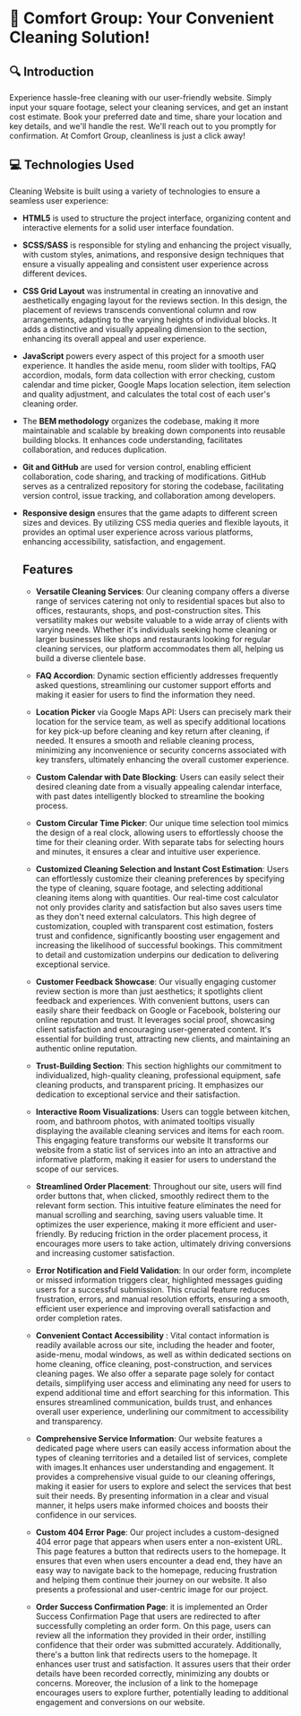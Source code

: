 # 🧹 Comfort Group: Your Convenient Cleaning Solution!

## 🔍 Introduction

Experience hassle-free cleaning with our user-friendly website. Simply input
your square footage, select your cleaning services, and get an instant cost
estimate. Book your preferred date and time, share your location and key
details, and we'll handle the rest. We'll reach out to you promptly for
confirmation. At Comfort Group, cleanliness is just a click away!

## :computer: Technologies Used

Cleaning Website is built using a variety of technologies to ensure a seamless
user experience:

- **HTML5** is used to structure the project interface, organizing content and
  interactive elements for a solid user interface foundation.
- **SCSS/SASS** is responsible for styling and enhancing the project visually,
  with custom styles, animations, and responsive design techniques that ensure a
  visually appealing and consistent user experience across different devices.
- **CSS Grid Layout** was instrumental in creating an innovative and
  aesthetically engaging layout for the reviews section. In this design, the
  placement of reviews transcends conventional column and row arrangements,
  adapting to the varying heights of individual blocks. It adds a distinctive
  and visually appealing dimension to the section, enhancing its overall appeal
  and user experience.
- **JavaScript** powers every aspect of this project for a smooth user
  experience. It handles the aside menu, room slider with tooltips, FAQ
  accordion, modals, form data collection with error checking, custom calendar
  and time picker, Google Maps location selection, item selection and quality
  adjustment, and calculates the total cost of each user's cleaning order.
- The **BEM methodology** organizes the codebase, making it more maintainable
  and scalable by breaking down components into reusable building blocks. It
  enhances code understanding, facilitates collaboration, and reduces
  duplication.
- **Git and GitHub** are used for version control, enabling efficient
  collaboration, code sharing, and tracking of modifications. GitHub serves as a
  centralized repository for storing the codebase, facilitating version control,
  issue tracking, and collaboration among developers.
- **Responsive design** ensures that the game adapts to different screen sizes
  and devices. By utilizing CSS media queries and flexible layouts, it provides
  an optimal user experience across various platforms, enhancing accessibility,
  satisfaction, and engagement.

  ## Features

  - **Versatile Cleaning Services**: Our cleaning company offers a diverse range
    of services catering not only to residential spaces but also to offices,
    restaurants, shops, and post-construction sites. This versatility makes our
    website valuable to a wide array of clients with varying needs. Whether it's
    individuals seeking home cleaning or larger businesses like shops and
    restaurants looking for regular cleaning services, our platform accommodates
    them all, helping us build a diverse clientele base.

  - **FAQ Accordion**: Dynamic section efficiently addresses frequently asked
    questions, streamlining our customer support efforts and making it easier
    for users to find the information they need.
  - **Location Picker** via Google Maps API: Users can precisely mark their
    location for the service team, as well as specify additional locations for
    key pick-up before cleaning and key return after cleaning, if needed. It
    ensures a smooth and reliable cleaning process, minimizing any inconvenience
    or security concerns associated with key transfers, ultimately enhancing the
    overall customer experience.
  - **Custom Calendar with Date Blocking**: Users can easily select their
    desired cleaning date from a visually appealing calendar interface, with
    past dates intelligently blocked to streamline the booking process.
  - **Custom Circular Time Picker**: Our unique time selection tool mimics the
    design of a real clock, allowing users to effortlessly choose the time for
    their cleaning order. With separate tabs for selecting hours and minutes, it
    ensures a clear and intuitive user experience.
  - **Customized Cleaning Selection and Instant Cost Estimation**: Users can
    effortlessly customize their cleaning preferences by specifying the type of
    cleaning, square footage, and selecting additional cleaning items along with
    quantities. Our real-time cost calculator not only provides clarity and
    satisfaction but also saves users time as they don't need external
    calculators. This high degree of customization, coupled with transparent
    cost estimation, fosters trust and confidence, significantly boosting user
    engagement and increasing the likelihood of successful bookings. This
    commitment to detail and customization underpins our dedication to
    delivering exceptional service.

  - **Customer Feedback Showcase**: Our visually engaging customer review
    section is more than just aesthetics; it spotlights client feedback and
    experiences. With convenient buttons, users can easily share their feedback
    on Google or Facebook, bolstering our online reputation and trust. It
    leverages social proof, showcasing client satisfaction and encouraging
    user-generated content. It's essential for building trust, attracting new
    clients, and maintaining an authentic online reputation.
  - **Trust-Building Section**: This section highlights our commitment to
    individualized, high-quality cleaning, professional equipment, safe cleaning
    products, and transparent pricing. It emphasizes our dedication to
    exceptional service and their satisfaction.
  - **Interactive Room Visualizations**: Users can toggle between kitchen, room,
    and bathroom photos, with animated tooltips visually displaying the
    available cleaning services and items for each room. This engaging feature
    transforms our website It transforms our website from a static list of
    services into an into an attractive and informative platform, making it
    easier for users to understand the scope of our services.
  - **Streamlined Order Placement**: Throughout our site, users will find order
    buttons that, when clicked, smoothly redirect them to the relevant form
    section. This intuitive feature eliminates the need for manual scrolling and
    searching, saving users valuable time. It optimizes the user experience,
    making it more efficient and user-friendly. By reducing friction in the
    order placement process, it encourages more users to take action, ultimately
    driving conversions and increasing customer satisfaction.
  - **Error Notification and Field Validation**: In our order form, incomplete
    or missed information triggers clear, highlighted messages guiding users for
    a successful submission. This crucial feature reduces frustration, errors,
    and manual resolution efforts, ensuring a smooth, efficient user experience
    and improving overall satisfaction and order completion rates.
  - **Convenient Contact Accessibility** : Vital contact information is readily
    available across our site, including the header and footer, aside-menu,
    modal windows, as well as within dedicated sections on home cleaning, office
    cleaning, post-construction, and services cleaning pages. We also offer a
    separate page solely for contact details, simplifying user access and
    eliminating any need for users to expend additional time and effort
    searching for this information. This ensures streamlined communication,
    builds trust, and enhances overall user experience, underlining our
    commitment to accessibility and transparency.
  - **Comprehensive Service Information**: Our website features a dedicated page
    where users can easily access information about the types of cleaning
    territories and a detailed list of services, complete with images.It
    enhances user understanding and engagement. It provides a comprehensive
    visual guide to our cleaning offerings, making it easier for users to
    explore and select the services that best suit their needs. By presenting
    information in a clear and visual manner, it helps users make informed
    choices and boosts their confidence in our services.
  - **Custom 404 Error Page**: Our project includes a custom-designed 404 error
    page that appears when users enter a non-existent URL. This page features a
    button that redirects users to the homepage. It ensures that even when users
    encounter a dead end, they have an easy way to navigate back to the
    homepage, reducing frustration and helping them continue their journey on
    our website. It also presents a professional and user-centric image for our
    project.
  - **Order Success Confirmation Page**: it is implemented an Order Success
    Confirmation Page that users are redirected to after successfully completing
    an order form. On this page, users can review all the information they
    provided in their order, instilling confidence that their order was
    submitted accurately. Additionally, there's a button link that redirects
    users to the homepage. It enhances user trust and satisfaction. It assures
    users that their order details have been recorded correctly, minimizing any
    doubts or concerns. Moreover, the inclusion of a link to the homepage
    encourages users to explore further, potentially leading to additional
    engagement and conversions on our website.

